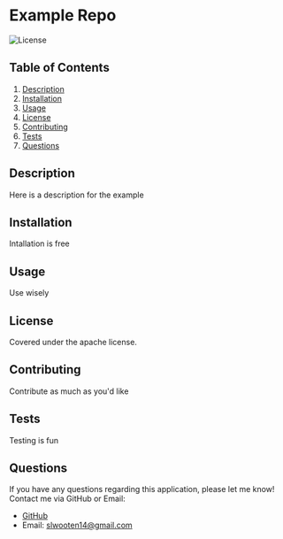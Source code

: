 
    
# Example Repo

![License](https://img.shields.io/badge/License-apache-blue)
    
## Table of Contents
    
1. [Description](#description)
2. [Installation](#installation) 
3. [Usage](#usage)
4. [License](#license)
5. [Contributing](#contributing)
6. [Tests](#tests)
7. [Questions](#questions)
    
## Description
    
Here is a description for the example

## Installation
    
Intallation is free

## Usage
    
Use wisely

## License
    
Covered under the apache license.

## Contributing
    
Contribute as much as you'd like

## Tests
    
Testing is fun

## Questions
    
If you have any questions regarding this application, please let me know! Contact me via GitHub or Email:
    
- [GitHub](https://github.com/slwooten)
- Email: slwooten14@gmail.com